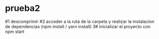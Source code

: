 # prueba2

#1 descomprimir
#2 acceder a la ruta de la carpeta y realizar la instalacion de dependencias (npm install / yarn install)
3# inicializar el proyecto con npm start
